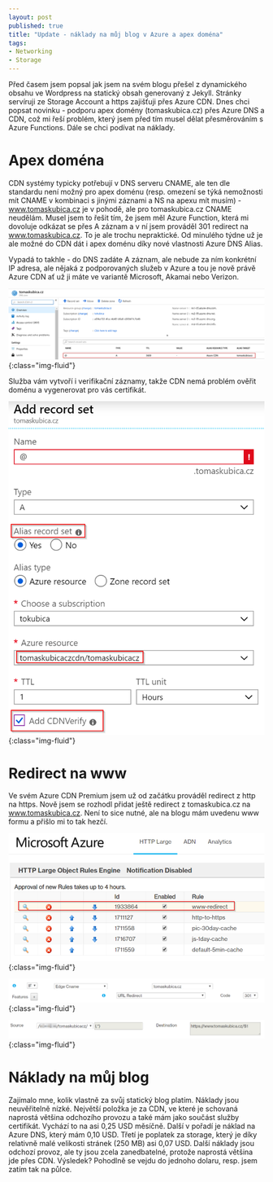```yaml
---
layout: post
published: true
title: "Update - náklady na můj blog v Azure a apex doména"
tags:
- Networking
- Storage
---
```

Před časem jsem popsal jak jsem na svém blogu přešel z dynamického obsahu ve Wordpress na statický obsah generovaný z Jekyll. Stránky servíruji ze Storage Account a https zajišťuji přes Azure CDN. Dnes chci popsat novinku - podporu apex domény (tomaskubica.cz) přes Azure DNS a CDN, což mi řeší problém, který jsem před tím musel dělat přesměrováním s Azure Functions. Dále se chci podívat na náklady.

# Apex doména
CDN systémy typicky potřebují v DNS serveru CNAME, ale ten dle standardu není možný pro apex doménu (resp. omezení se týká nemožnosti mít CNAME v kombinaci s jinými záznami a NS na apexu mít musím) - www.tomaskubica.cz je v pohodě, ale pro tomaskubica.cz CNAME neudělám. Musel jsem to řešit tím, že jsem měl Azure Function, která mi dovoluje odkázat se přes A záznam a v ní jsem prováděl 301 redirect na www.tomaskubica.cz. To je ale trochu nepraktické. Od minulého týdne už je ale možné do CDN dát i apex doménu díky nové vlastnosti Azure DNS Alias.

Vypadá to takhle - do DNS zadáte A záznam, ale nebude za ním konkrétní IP adresa, ale nějaká z podporovaných služeb v Azure a tou je nově právě Azure CDN ať už ji máte ve variantě Microsoft, Akamai nebo Verizon.

![](/images/2019/2019-04-08-07-05-48.png){:class="img-fluid"}

Služba vám vytvoří i verifikační záznamy, takže CDN nemá problém ověřit doménu a vygenerovat pro vás certifikát.

![](/images/2019/2019-04-08-07-06-51.png){:class="img-fluid"}

# Redirect na www
Ve svém Azure CDN Premium jsem už od začátku prováděl redirect z http na https. Nově jsem se rozhodl přidat ještě redirect z tomaskubica.cz na www.tomaskubica.cz. Není to sice nutné, ale na blogu mám uvedenu www formu a přišlo mi to tak hezčí.

![](/images/2019/2019-04-08-07-10-34.png){:class="img-fluid"}

![](/images/2019/2019-04-08-07-10-52.png){:class="img-fluid"}

![](/images/2019/2019-04-08-07-11-16.png){:class="img-fluid"}

# Náklady na můj blog
Zajímalo mne, kolik vlastně za svůj statický blog platím. Náklady jsou neuvěřitelně nízké. Největší položka je za CDN, ve které je schovaná naprostá většina odchozího provozu a také mám jako součást služby certifikát. Vychází to na asi 0,25 USD měsíčně. Další v pořadí je náklad na Azure DNS, který mám 0,10 USD. Třetí je poplatek za storage, který je díky relativně malé velikosti stránek (250 MB) asi 0,07 USD. Další náklady jsou odchozí provoz, ale ty jsou zcela zanedbatelné, protože naprostá většina jde přes CDN. Výsledek? Pohodlně se vejdu do jednoho dolaru, resp. jsem zatím tak na půlce.